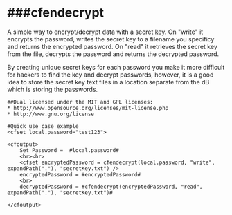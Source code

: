 ###cfendecrypt
============

A simple way to encrypt/decrypt data with a secret key.  On "write" it encrypts the password, writes the secret key to a filename you specificy and returns the encrypted password.  On "read" it retrieves the secret key from the file, decrypts the password and returns the decrypted password.

By creating unique secret keys for each password you make it more difficult for hackers to find the key and decrypt passwords, however, it is a good idea to store the secret key text files in a location separate from the dB which is storing the passwords.

```
##Dual licensed under the MIT and GPL licenses:
* http://www.opensource.org/licenses/mit-license.php
* http://www.gnu.org/license
```

```
#Quick use case example
<cfset local.password="test123">

<cfoutput>
	Set Password =  #local.password#
	<br><br>
	<cfset encryptedPassword = cfendecrypt(local.password, "write", expandPath("."), "secretKey.txt") />
	encryptedPassword = #encryptedPassword#
	<br>
	decryptedPassword = #cfendecrypt(encryptedPassword, "read", expandPath("."), "secretKey.txt")#

</cfoutput>
```